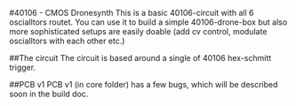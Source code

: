 #40106 - CMOS Dronesynth
This is a basic 40106-circuit with all 6 oscialltors routet. You can use it to build a simple 40106-drone-box but also more sophisticated setups are easily doable (add cv control, modulate oscialltors with each other etc.)

##The circuit
The circuit is based around a single of 40106 hex-schmitt trigger.

##PCB v1
PCB v1 (in core folder) has a few bugs, which will be described soon in the build doc.
